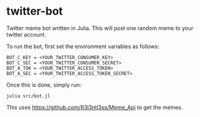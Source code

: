 # twitter-bot

Twitter meme bot written in Julia. This will post one random meme to your
twitter account.

To run the bot, first set the environment variables as follows:

```
BOT_C_KEY = <YOUR_TWITTER_CONSUMER_KEY>
BOT_C_SEC = <YOUR_TWITTER_CONSUMER_SECRET>
BOT_A_TOK = <YOUR_TWITTER_ACCESS_TOKEN>
BOT_A_SEC = <YOUR_TWITTER_ACCESS_TOKEN_SECRET>
```

Once this is done, simply run:

```
julia src/bot.jl
```

This uses https://github.com/R3l3ntl3ss/Meme_Api to get the memes.
